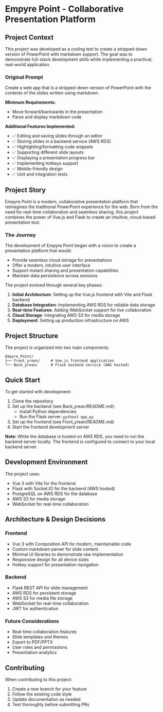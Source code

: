 # Empyre Point - Collaborative Presentation Platform

## Project Context

This project was developed as a coding test to create a stripped-down version of PowerPoint with markdown support. The goal was to demonstrate full-stack development skills while implementing a practical, real-world application.

### Original Prompt

Create a web app that is a stripped-down version of PowerPoint with the contents of the slides written using markdown.

**Minimum Requirements:**
- Move forward/backwards in the presentation
- Parse and display markdown code

**Additional Features Implemented:**
- ✅ Editing and saving slides through an editor
- ✅ Storing slides in a backend service (AWS RDS)
- ✅ Highlighting/formatting code snippets
- ✅ Supporting different slide layouts
- ✅ Displaying a presentation progress bar
- ✅ Implementing hotkeys support
- ✅ Mobile-friendly design
- ✅ Unit and integration tests

## Project Story

Empyre Point is a modern, collaborative presentation platform that reimagines the traditional PowerPoint experience for the web. Born from the need for real-time collaboration and seamless sharing, this project combines the power of Vue.js and Flask to create an intuitive, cloud-based presentation tool.

### The Journey

The development of Empyre Point began with a vision to create a presentation platform that would:
- Provide seamless cloud storage for presentations
- Offer a modern, intuitive user interface
- Support instant sharing and presentation capabilities
- Maintain data persistence across sessions

The project evolved through several key phases:
1. **Initial Architecture**: Setting up the Vue.js frontend with Vite and Flask backend
2. **Database Integration**: Implementing AWS RDS for reliable data storage
3. **Real-time Features**: Adding WebSocket support for live collaboration
4. **Cloud Storage**: Integrating AWS S3 for media storage
5. **Deployment**: Setting up production infrastructure on AWS

## Project Structure

The project is organized into two main components:

```
Empyre_Point/
├── Front_yrean/     # Vue.js frontend application
└── Back_yrean/      # Flask backend service (AWS hosted)
```

## Quick Start

To get started with development:

1. Clone the repository
2. Set up the backend (see Back_yrean/README.md):
   - Install Python dependencies
   - Run the Flask server: `python3 app.py`
3. Set up the frontend (see Front_yrean/README.md)
4. Start the frontend development server

**Note:** While the database is hosted on AWS RDS, you need to run the backend server locally. The frontend is configured to connect to your local backend server.

## Development Environment

The project uses:
- Vue 3 with Vite for the frontend
- Flask with Socket.IO for the backend (AWS hosted)
- PostgreSQL on AWS RDS for the database
- AWS S3 for media storage
- WebSocket for real-time collaboration

## Architecture & Design Decisions

### Frontend
- Vue 3 with Composition API for modern, maintainable code
- Custom markdown parser for slide content
- Minimal UI libraries to demonstrate raw implementation
- Responsive design for all device sizes
- Hotkey support for presentation navigation

### Backend
- Flask REST API for slide management
- AWS RDS for persistent storage
- AWS S3 for media file storage
- WebSocket for real-time collaboration
- JWT for authentication

### Future Considerations
- Real-time collaboration features
- Slide templates and themes
- Export to PDF/PPTX
- User roles and permissions
- Presentation analytics

## Contributing

When contributing to this project:
1. Create a new branch for your feature
2. Follow the existing code style
3. Update documentation as needed
4. Test thoroughly before submitting PRs 